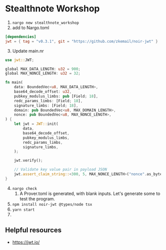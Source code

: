 # Stealthnote Workshop

1. `nargo new stealthnote_workshop`
2. add to Nargo.toml

```toml
[dependencies]
jwt = { tag = "v0.3.1", git = "https://github.com/zkemail/noir-jwt" }
```

3. Update main.nr

```rust
use jwt::JWT;

global MAX_DATA_LENGTH: u32 = 900;
global MAX_NONCE_LENGTH: u32 = 32;

fn main(
    data: BoundedVec<u8, MAX_DATA_LENGTH>,
    base64_decode_offset: u32,
    pubkey_modulus_limbs: pub [Field; 18],
    redc_params_limbs: [Field; 18],
    signature_limbs: [Field; 18],
    domain: pub BoundedVec<u8, MAX_DOMAIN_LENGTH>,
    nonce: pub BoundedVec<u8, MAX_NONCE_LENGTH>,
) {
    let jwt = JWT::init(
        data,
        base64_decode_offset,
        pubkey_modulus_limbs,
        redc_params_limbs,
        signature_limbs,
    );

    jwt.verify();

    // Validate key value pair in payload JSON
    jwt.assert_claim_string::<300, 5, MAX_NONCE_LENGTH>("nonce".as_bytes(), nonce);
}
```

4. `nargo check`
   1. A Prover.toml is generated, with blank inputs. Let's generate some to test the program.
5. `npm install noir-jwt @types/node tsx`
6. `yarn start`
7.

## Helpful resources

- https://jwt.io/
